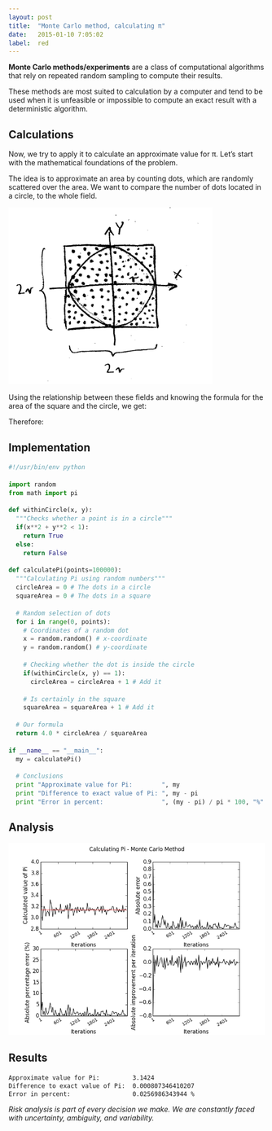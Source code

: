 ```yaml
---
layout: post
title:  "Monte Carlo method, calculating π"
date:   2015-01-10 7:05:02
label:  red
---
```


__Monte Carlo methods/experiments__ are a class of computational algorithms that rely on repeated random sampling to compute their results.

These methods are most suited to calculation by a computer and tend to be used when it is unfeasible or impossible to compute an exact result with a deterministic algorithm.

## Calculations

Now, we try to apply it to calculate an approximate value for π. Let’s start with the mathematical foundations of the problem.

The idea is to approximate an area by counting dots, which are randomly scattered over the area. We want to compare the number of dots located in a circle, to the whole field.

<img src="/assets/images/prints/circle_dots.jpeg" alt="Circle inside square" width="400px" />

Using the relationship between these fields and knowing the formula for the area of the square and the circle, we get:

<div class="equation" data-expr="\frac{A_{circle}}{A_{square}} = \frac{\pi r^2} {(2r)^2} = \frac{\pi r^2}{4r^2} = \frac{\pi}{4}"></div>

Therefore:

<div class="equation" data-expr="\pi = 4 * \frac{A_{circle}}{A_{square}}"></div>

## Implementation

```python
#!/usr/bin/env python

import random
from math import pi

def withinCircle(x, y):
  """Checks whether a point is in a circle"""
  if(x**2 + y**2 < 1):
    return True
  else:
    return False

def calculatePi(points=100000):
  """Calculating Pi using random numbers"""
  circleArea = 0 # The dots in a circle
  squareArea = 0 # The dots in a square

  # Random selection of dots
  for i in range(0, points):
    # Coordinates of a random dot
    x = random.random() # x-coordinate
    y = random.random() # y-coordinate

    # Checking whether the dot is inside the circle
    if(withinCircle(x, y) == 1):
      circleArea = circleArea + 1 # Add it

    # Is certainly in the square
    squareArea = squareArea + 1 # Add it

  # Our formula
  return 4.0 * circleArea / squareArea

if __name__ == "__main__":
  my = calculatePi()

  # Conclusions
  print "Approximate value for Pi:        ", my
  print "Difference to exact value of Pi: ", my - pi
  print "Error in percent:                ", (my - pi) / pi * 100, "%"
```

## Analysis

![Monte Carlo method result](/assets/images/prints/pi_calculation.png)

## Results

```
Approximate value for Pi:         3.1424
Difference to exact value of Pi:  0.000807346410207
Error in percent:                 0.0256986343944 %
```

_Risk analysis is part of every decision we make. We are constantly faced with uncertainty, ambiguity, and variability._